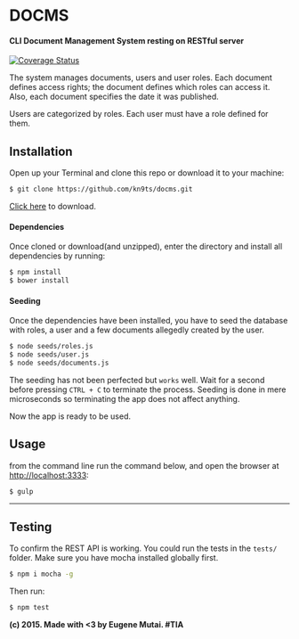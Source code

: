 # DOCMS
#### CLI Document Management System resting on RESTful server

[![Coverage Status](https://coveralls.io/repos/kn9ts/docms/badge.svg?branch=master&service=github)](https://coveralls.io/github/kn9ts/docms?branch=master)

The system manages documents, users and user roles. Each document defines access rights; the document defines which roles can access it. Also, each document specifies the date it was published.

Users are categorized by roles. Each user must have a role defined for them.

## Installation
Open up your Terminal and clone this repo or download it to your machine:
```bash
$ git clone https://github.com/kn9ts/docms.git
```

[Click here](https://github.com/kn9ts/docms/archive/master.zip) to download.

#### Dependencies
Once cloned or download(and unzipped), enter the directory and install all dependencies by running:

```bash
$ npm install
$ bower install
```

#### Seeding
Once the dependencies have been installed, you have to seed the database with roles, a user and a few documents allegedly created by the user.

```bash
$ node seeds/roles.js
$ node seeds/user.js
$ node seeds/documents.js
```

The seeding has not been perfected but `works` well. Wait for a second before pressing `CTRL + C` to terminate the process. Seeding is done in mere microseconds so terminating the app does not affect anything.

Now the app is ready to be used.

## Usage

from the command line run the command below, and open the browser at [http://localhost:3333](http://localhost:3333):

```
$ gulp
```
---

## Testing
To confirm the REST API is working. You could run the tests in the `tests/` folder. Make sure you have mocha installed globally first.

```bash
$ npm i mocha -g
```

Then run:

```bash
$ npm test
```

__(c) 2015. Made with <3 by Eugene Mutai. #TIA__
